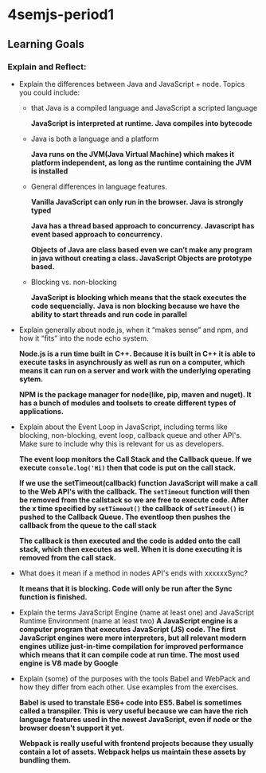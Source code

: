 # 4semjs-period1


## Learning Goals

### Explain and Reflect:
* Explain the differences between Java and JavaScript + node. Topics you could include:
  - that Java is a compiled language and JavaScript a scripted language 
  
    **JavaScript is interpreted at runtime. Java compiles into bytecode**
    
  - Java is both a language and a platform
  
    **Java runs on the JVM(Java Virtual Machine) which makes it platform independent, as long as the runtime containing the JVM is installed**
  - General differences in language features.
  
    **Vanilla JavaScript can only run in the browser. Java is strongly typed**
  
    **Java has a thread based approach to concurrency. Javascript has event based approach to concurrency.**
  
    **Objects of Java are class based even we can’t make any program in java without creating a class. JavaScript Objects are     prototype based.**
  - Blocking vs. non-blocking
  
    **JavaScript is blocking which means that the stack executes the code sequencially.**
    **Java is non blocking because we have the ability to start threads and run code in parallel**
  
* Explain generally about node.js, when it “makes sense” and npm, and how it “fits” into the node echo system.

  **Node.js is a run time built in C++. Because it is built in C++ it is able to execute tasks in asynchrously as well as run on a computer, which means it can run on a server and work with the underlying operating sytem.**
  
  **NPM is the package manager for node(like, pip, maven and nuget). It has a bunch of modules and toolsets to create different types of applications.**
  
* Explain about the Event Loop in JavaScript, including terms like blocking, non-blocking, event loop, callback queue and other API's. Make sure to include why this is relevant for us as developers.

  **The event loop monitors the Call Stack and the Callback queue. If we execute ```console.log('Hi)```  then that code is put on     the call stack.**

  **If we use the setTimeout(callback) function JavaScript will make a call to the Web API's with the callback. The ```setTimeout```  function will then be removed from the callstack so we are free to execute code. After the x time specified by ```setTimeout()``` the callback of ```setTimeout()``` is pushed to the Callback Queue. The eventloop then pushes the callback from the queue to the call stack**

  **The callback is then executed and the code is added onto the call stack, which then executes as well. When it is done executing it is removed from the call stack.**



* What does it mean if a method in nodes API's ends with xxxxxxSync?

  **It means that it is blocking. Code will only be run after the Sync function is finished.**


* Explain the terms JavaScript Engine (name at least one) and JavaScript Runtime Environment (name at least two)
  **A JavaScript engine is a computer program that executes JavaScript (JS) code. The first JavaScript engines were mere interpreters, but all relevant modern engines utilize just-in-time compilation for improved performance which means that it can compile code at run time. The most used engine is V8 made by Google**
  
* Explain (some) of the purposes with the tools Babel and WebPack and how they differ from each other. Use examples from the exercises.

  **Babel is used to transtale ES6+ code into ES5. Babel is sometimes called a transpiler. This is very useful because we can have the rich language features used in the newest JavaScript, even if node or the browser doesn't support it yet.**
  
  **Webpack is really useful with frontend projects because they usually contain a lot of assets. Webpack helps us maintain these assets by bundling them.**


